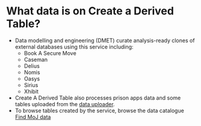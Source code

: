 # What data is on Create a Derived Table?

- Data modelling and engineering (DMET) curate analysis-ready clones of external databases using this service including:
    - Book A Secure Move
    - Caseman
    - Delius
    - Nomis
    - Oasys
    - Sirius
    - Xhibit
- Create A Derived Table also processes prison apps data and some tables uploaded from the [data uploader](https://user-guidance.analytical-platform.service.justice.gov.uk/tools/data-uploader/).
- To browse tables created by the service, browse the data catalogue [Find MoJ data](https://find-moj-data.service.justice.gov.uk)
